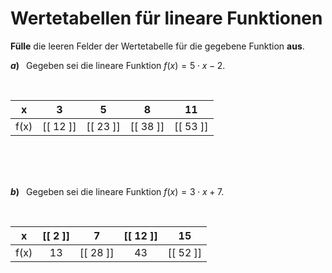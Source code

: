 <!--
version:  0.0.1

language: de

@style
input {
    text-align: center;
}

.flex-container {
    display: flex;
    flex-wrap: wrap;
    align-items: stretch;
    gap: 20px;
}

.flex-child {
    flex: 1;
    min-width: 350px;
    margin-right: 20px;
}

@media (max-width: 400px) {
    .flex-child {
        flex: 100%;
        margin-right: 0;
    }
}
@end

formula: \carry   \textcolor{red}{\scriptsize #1}
formula: \digit   \rlap{\carry{#1}}\phantom{#2}#2
formula: \permil  \text{‰}

import: https://raw.githubusercontent.com/LiaTemplates/Tikz-Jax/main/README.md

script: https://cdn.jsdelivr.net/gh/LiaTemplates/Tikz-Jax@main/dist/index.js


tags: Lineare Funktionen, sehr leicht, sehr niedrig, Angeben

comment: Fülle Wertetabellen für lineare Funktionen aus.

author: Martin Lommatzsch

-->




# Wertetabellen für lineare Funktionen



**Fülle** die leeren Felder der Wertetabelle für die gegebene Funktion **aus**.




__$a)\;\;$__ Gegeben sei die lineare Funktion $f(x) = 5 \cdot x - 2$. 

<br>

<!-- data-type="none" -->
|   x   |    3     |     5    |    8     |    11    |
| :---: | :------: | :------: | :------: | :------: |
|  f(x) | [[ 12 ]] | [[ 23 ]] | [[ 38 ]] | [[ 53 ]] |

<br>
<br>
<br>


__$b)\;\;$__ Gegeben sei die lineare Funktion $f(x) = 3 \cdot x + 7$. 

<br>

<!-- data-type="none" -->
|   x   | [[  2 ]] |     7    | [[ 12 ]] |    15    |
| :---: | :------: | :------: | :------: | :------: |
|  f(x) |    13    | [[ 28 ]] |    43    | [[ 52 ]] |

<br>
<br>
<br>

